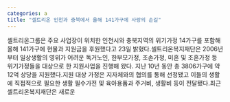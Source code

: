 ```yaml
---
categories: a
title: "셀트리온 인천과 충북에서 올해 141가구에 사랑의 손길"
---
```

셀트리온그룹은 주요 사업장이 위치한 인천시와 충북지역의 위기가정 14가구를 포함해 올해 141가구에 현물과 지원금을 후원했다고 23일 밝혔다.셀트리온복지재단은 2006년부터 일상생활의 영위가 어려운 독거노인, 한부모가정, 조손가정, 미혼 및 조혼가정 등 위기가정들을 대상으로 한 지원사업을 진행해 왔다. 지난 10년 동안 총 3806가구에 약 12억 상당을 지원했다.지원 대상 가정은 지자체와의 협의를 통해 선정됐고 이들의 생활에 직접적으로 필요한 생활 필수가전 및 육아용품과 주거비, 생활비 등이 전달됐다.최근 셀트리온복지재단은 새로운